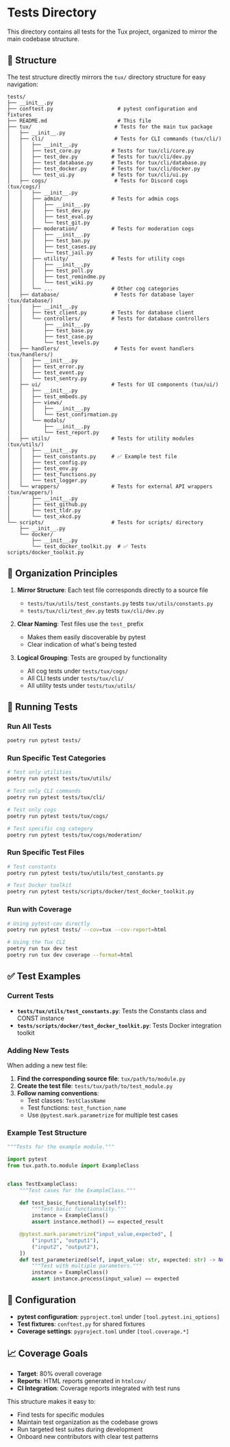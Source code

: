 # Tests Directory

This directory contains all tests for the Tux project, organized to mirror the main codebase structure.

## 📁 Structure

The test structure directly mirrors the `tux/` directory structure for easy navigation:

```text
tests/
├── __init__.py
├── conftest.py                     # pytest configuration and fixtures
├── README.md                       # This file
├── tux/                           # Tests for the main tux package
│   ├── __init__.py
│   ├── cli/                       # Tests for CLI commands (tux/cli/)
│   │   ├── __init__.py
│   │   ├── test_core.py          # Tests for tux/cli/core.py
│   │   ├── test_dev.py           # Tests for tux/cli/dev.py
│   │   ├── test_database.py      # Tests for tux/cli/database.py
│   │   ├── test_docker.py        # Tests for tux/cli/docker.py
│   │   └── test_ui.py            # Tests for tux/cli/ui.py
│   ├── cogs/                      # Tests for Discord cogs (tux/cogs/)
│   │   ├── __init__.py
│   │   ├── admin/                # Tests for admin cogs
│   │   │   ├── __init__.py
│   │   │   ├── test_dev.py
│   │   │   ├── test_eval.py
│   │   │   └── test_git.py
│   │   ├── moderation/           # Tests for moderation cogs
│   │   │   ├── __init__.py
│   │   │   ├── test_ban.py
│   │   │   ├── test_cases.py
│   │   │   └── test_jail.py
│   │   ├── utility/              # Tests for utility cogs
│   │   │   ├── __init__.py
│   │   │   ├── test_poll.py
│   │   │   ├── test_remindme.py
│   │   │   └── test_wiki.py
│   │   └── ...                   # Other cog categories
│   ├── database/                  # Tests for database layer (tux/database/)
│   │   ├── __init__.py
│   │   ├── test_client.py        # Tests for database client
│   │   └── controllers/          # Tests for database controllers
│   │       ├── __init__.py
│   │       ├── test_base.py
│   │       ├── test_case.py
│   │       └── test_levels.py
│   ├── handlers/                  # Tests for event handlers (tux/handlers/)
│   │   ├── __init__.py
│   │   ├── test_error.py
│   │   ├── test_event.py
│   │   └── test_sentry.py
│   ├── ui/                       # Tests for UI components (tux/ui/)
│   │   ├── __init__.py
│   │   ├── test_embeds.py
│   │   ├── views/
│   │   │   ├── __init__.py
│   │   │   └── test_confirmation.py
│   │   └── modals/
│   │       ├── __init__.py
│   │       └── test_report.py
│   ├── utils/                    # Tests for utility modules (tux/utils/)
│   │   ├── __init__.py
│   │   ├── test_constants.py     # ✅ Example test file
│   │   ├── test_config.py
│   │   ├── test_env.py
│   │   ├── test_functions.py
│   │   └── test_logger.py
│   └── wrappers/                 # Tests for external API wrappers (tux/wrappers/)
│       ├── __init__.py
│       ├── test_github.py
│       ├── test_tldr.py
│       └── test_xkcd.py
└── scripts/                      # Tests for scripts/ directory
    ├── __init__.py
    └── docker/
        ├── __init__.py
        └── test_docker_toolkit.py  # ✅ Tests scripts/docker_toolkit.py
```

## 🎯 Organization Principles

1. **Mirror Structure**: Each test file corresponds directly to a source file
   - `tests/tux/utils/test_constants.py` tests `tux/utils/constants.py`
   - `tests/tux/cli/test_dev.py` tests `tux/cli/dev.py`

2. **Clear Naming**: Test files use the `test_` prefix
   - Makes them easily discoverable by pytest
   - Clear indication of what's being tested

3. **Logical Grouping**: Tests are grouped by functionality
   - All cog tests under `tests/tux/cogs/`
   - All CLI tests under `tests/tux/cli/`
   - All utility tests under `tests/tux/utils/`

## 🚀 Running Tests

### Run All Tests

```bash
poetry run pytest tests/
```

### Run Specific Test Categories

```bash
# Test only utilities
poetry run pytest tests/tux/utils/

# Test only CLI commands
poetry run pytest tests/tux/cli/

# Test only cogs
poetry run pytest tests/tux/cogs/

# Test specific cog category
poetry run pytest tests/tux/cogs/moderation/
```

### Run Specific Test Files

```bash
# Test constants
poetry run pytest tests/tux/utils/test_constants.py

# Test Docker toolkit
poetry run pytest tests/scripts/docker/test_docker_toolkit.py
```

### Run with Coverage

```bash
# Using pytest-cov directly
poetry run pytest tests/ --cov=tux --cov-report=html

# Using the Tux CLI
poetry run tux dev test
poetry run tux dev coverage --format=html
```

## ✅ Test Examples

### Current Tests

- **`tests/tux/utils/test_constants.py`**: Tests the Constants class and CONST instance
- **`tests/scripts/docker/test_docker_toolkit.py`**: Tests Docker integration toolkit

### Adding New Tests

When adding a new test file:

1. **Find the corresponding source file**: `tux/path/to/module.py`
2. **Create the test file**: `tests/tux/path/to/test_module.py`
3. **Follow naming conventions**:
   - Test classes: `TestClassName`
   - Test functions: `test_function_name`
   - Use `@pytest.mark.parametrize` for multiple test cases

### Example Test Structure

```python
"""Tests for the example module."""

import pytest
from tux.path.to.module import ExampleClass


class TestExampleClass:
    """Test cases for the ExampleClass."""

    def test_basic_functionality(self):
        """Test basic functionality."""
        instance = ExampleClass()
        assert instance.method() == expected_result

    @pytest.mark.parametrize("input_value,expected", [
        ("input1", "output1"),
        ("input2", "output2"),
    ])
    def test_parameterized(self, input_value: str, expected: str) -> None:
        """Test with multiple parameters."""
        instance = ExampleClass()
        assert instance.process(input_value) == expected
```

## 🔧 Configuration

- **pytest configuration**: `pyproject.toml` under `[tool.pytest.ini_options]`
- **Test fixtures**: `conftest.py` for shared fixtures
- **Coverage settings**: `pyproject.toml` under `[tool.coverage.*]`

## 📈 Coverage Goals

- **Target**: 80% overall coverage
- **Reports**: HTML reports generated in `htmlcov/`
- **CI Integration**: Coverage reports integrated with test runs

This structure makes it easy to:

- Find tests for specific modules
- Maintain test organization as the codebase grows
- Run targeted test suites during development
- Onboard new contributors with clear test patterns
